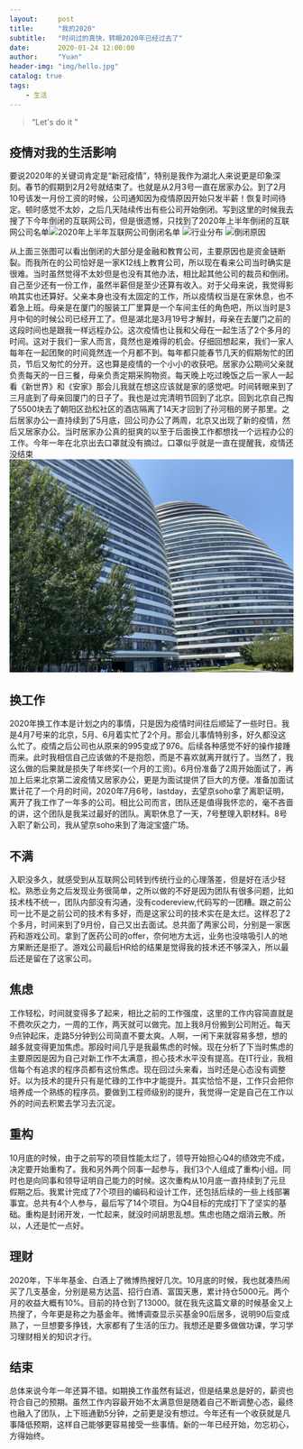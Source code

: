 ```yaml
---
layout:     post
title:      "我的2020"
subtitle:   "时间过的真快，转眼2020年已经过去了"
date:       2020-01-24 12:00:00
author:     "Yuan"
header-img: "img/hello.jpg"
catalog: true
tags:
    - 生活
---
```


> “Let's do it  ”



## 疫情对我的生活影响
要说2020年的关键词肯定是“新冠疫情”，特别是我作为湖北人来说更是印象深刻。春节的假期到2月2号就结束了。也就是从2月3号一直在居家办公。到了2月10号该发一月份工资的时候，公司通知因为疫情原因开始只发半薪！恢复时间待定。顿时感觉不太妙，之后几天陆续传出有些公司开始倒闭。写到这里的时候我去搜了下今年倒闭的互联网公司，但是很遗憾，只找到了2020年上半年倒闭的互联网公司名单![2020年上半年互联网公司倒闭名单](https://img.33jj.com/sz_mmbiz_jpg/7IRDtQolVK5wuFbj4CcOib5qbIMn7slQt4psOibajbc6tuo3mib46icAlD12ljOynFdJKdvEAE86sBGZIkBelgTDKw/640?wx_fmt=jpeg)
![行业分布](https://img.33jj.com/sz_mmbiz_png/7IRDtQolVK5wuFbj4CcOib5qbIMn7slQt5cgydM2iccDcqvsVugazgKLhy80keticrl9DU7CaoPECHte8p0P70vfw/640?wx_fmt=png)
![倒闭原因](https://img.33jj.com/sz_mmbiz_png/7IRDtQolVK5wuFbj4CcOib5qbIMn7slQt50N29UfZliaA1ZVtGAzWfPuhswsNHfgctEtxwl0ZdxUeoNG1zFsXFfw/640?wx_fmt=png)

从上面三张图可以看出倒闭的大部分是金融和教育公司，主要原因也是资金链断裂。而我所在的公司恰好是一家K12线上教育公司，所以现在看来公司当时确实是很难。当时虽然觉得不太妙但是也没有其他办法，相比起其他公司的裁员和倒闭。自己至少还有一份工作，虽然半薪但是至少还算有收入。对于父母来说，我觉得影响其实也还算好。父亲本身也没有太固定的工作，所以疫情权当是在家休息，也不着急上班。母亲是在厦门的服装工厂里算是一个车间主任的角色吧，所以当时是3月中旬的时候公司已经开工了。但是湖北是3月19号才解封，母亲在去厦门之前的这段时间也是跟我一样远程办公。这次疫情也让我和父母在一起生活了2个多月的时间。这对于我们一家人而言，竟然也是难得的机会。仔细回想起来，我们一家人每年在一起团聚的时间竟然连一个月都不到。每年都只能春节几天的假期匆忙的团员，节后又匆忙的分开。这也算是疫情的一个小小的收获吧。居家办公期间父亲就负责每天的一日三餐，母亲负责定期采购物资。每天晚上吃过晚饭之后一家人一起看《新世界》和《安家》那会儿我就在想这应该就是家的感觉吧。时间转眼来到了三月底到了母亲回厦门的日子了。我也是过完清明节回到了北京。回到北京自己掏了5500块去了朝阳区劲松社区的酒店隔离了14天才回到了孙河租的房子那里。之后居家办公一直持续到了5月底，回公司办公了两周，北京又出现了新的疫情，然后又居家办公。当时居家办公真的挺爽的以至于后面换工作都想找一个远程办公的工作。今年一年在北京出去口罩就没有摘过。口罩似乎就是一直在提醒我，疫情还没结束
![望京soho](https://github.com/Jarvan-via/Jarvan-via/blob/main/_site/img/wangjing-soho.jpeg)
## 换工作
2020年换工作本是计划之内的事情，只是因为疫情时间往后顺延了一些时日。我是4月7号来的北京，5月、6月着实忙了2个月。那会儿事情特别多，好久都没这么忙了。疫情之后公司也从原来的995变成了976。后续各种感觉不好的操作接踵而来。此时我相信自己应该做的不是抱怨，而是不喜欢就离开就行了。当然了，我这么做的后果就是损失了年终奖(一个月的工资)。6月份准备了2周开始面试了，再加上后来北京第二波疫情又居家办公，更是为面试提供了巨大的方便。准备加面试累计花了一个月的时间，2020年7月6号，lastday，去望京soho拿了离职证明，离开了我工作了一年多的公司。相比公司而言，团队还是值得我怀恋的，毫不吝啬的讲，这个团队是我呆过最好的团队。离职休息了一天，7号整理入职材料。8号入职了新公司，我从望京soho来到了海淀宝盛广场。

## 不满
入职没多久，就感受到从互联网公司转到传统行业的心理落差，但是好在活少轻松。熟悉业务之后发现业务很简单，之所以做的不好是因为团队有很多问题，比如技术栈不统一，团队内部没有沟通，没有codereview,代码写的一团糟。跟之前公司一比不是之前公司的技术有多好，而是这家公司的技术实在是太烂。这样忍了2个多月，时间来到了9月份，自己又出去面试。总共面了两家公司，分别是一家医药和游戏公司。拿到了医药公司的offer，奈何地方太远，业务也没啥吸引人的地方果断还是拒了。游戏公司最后HR给的结果是觉得我的技术还不够深入，所以最后还是留在了这家公司。

## 焦虑
工作轻松，时间就变得多了起来，相比之前的工作强度，这里的工作内容简直就是不费吹灰之力，一周的工作，两天就可以做完。加上我8月份搬到公司附近。每天9点钟起床，走路5分钟到公司简直不要太爽。人啊，一闲下来就容易多想，想的越多就变得更加焦虑。那段时间几乎是我最焦虑的时候。现在分析了下当时焦虑的主要原因是因为自己对新工作不太满意，担心技术水平没有提高。在IT行业，我相信每个有追求的程序员都有这份焦虑。现在回过头来看，当时还是心态没有调整好。以为技术的提升只有是忙碌的工作中才能提升。其实恰恰不是，工作只会把你培养成一个熟练的程序员。要做到工程师级别的提升，我觉得一定是自己在工作以外的时间去积累去学习去沉淀。

## 重构
10月底的时候，由于之前写的项目性能太烂了，领导开始担心Q4的绩效完不成，决定要开始重构了。我和另外两个同事一起参与，我们3个人组成了重构小组。同时也是向同事和领导证明自己能力的时候。这次重构从10月底一直持续到了元旦假期之后。我累计完成了7个项目的编码和设计工作，还包括后续的一些上线部署事宜。总共有4个人参与，最后写了14个项目。为Q4目标的完成打下了坚实的基础。重构是封闭开发，一忙起来，就没时间胡思乱想。焦虑也随之烟消云散。所以，人还是忙一点好。

## 理财
2020年，下半年基金、白酒上了微博热搜好几次。10月底的时候，我也就凑热闹买了几支基金，分别是易方达蓝、招行白酒、富国天惠，累计持仓5000元。两个月的收益大概有10%。目前的持仓到了13000。就在我先这篇文章的时候基金又上热搜了，今年更是称之为基金年。微博调查显示买基金90后居多，说明90后变成熟了，一旦想要多挣钱，大家都有了生活的压力。我想还是要多做做功课，学习学习理财相关的知识才行。

## 结束
总体来说今年一年还算不错。如期换工作虽然有延迟，但是结果总是好的，薪资也符合自己的预期。虽然工作内容最开始不太满意但是随着自己不断调整心态，最终也融入了团队，上下班通勤5分钟，之前更是没有想过。今年还有一个收获就是凡事降低预期，这样自己能够更容易接受一些事情。新的一年已经开始，勿忘初心，方得始终。



